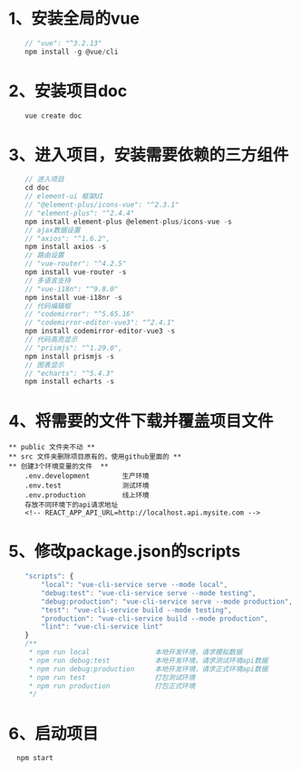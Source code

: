 # 1、安装全局的vue
```javascript
    // "vue": "^3.2.13"
    npm install -g @vue/cli
```

# 2、安装项目doc
```javascript
    vue create doc
```
# 3、进入项目，安装需要依赖的三方组件
```javascript
    // 进入项目
    cd doc
    // element-ui 框架UI
    // "@element-plus/icons-vue": "^2.3.1"
    // "element-plus": "^2.4.4"
    npm install element-plus @element-plus/icons-vue -s
    // ajax数据设置
    // "axios": "^1.6.2",
    npm install axios -s
    // 路由设置
    // "vue-router": "^4.2.5"
    npm install vue-router -s
    // 多语言支持
    // "vue-i18n": "^9.8.0"
    npm install vue-i18nr -s
    // 代码编辑框
    // "codemirror": "^5.65.16"
    // "codemirror-editor-vue3": "^2.4.1"
    npm install codemirror-editor-vue3 -s
    // 代码高亮显示
    // "prismjs": "^1.29.0",
    npm install prismjs -s
    // 图表显示
    // "echarts": "^5.4.3"
    npm install echarts -s
```

# 4、将需要的文件下载并覆盖项目文件
    ** public 文件夹不动 **
    ** src 文件夹删除项目原有的，使用github里面的 **
    ** 创建3个环境变量的文件  **
        .env.development        生产环境
        .env.test               测试环境
        .env.production         线上环境
        存放不同环境下的api请求地址
        <!-- REACT_APP_API_URL=http://localhost.api.mysite.com -->

# 5、修改package.json的scripts
```javascript
    "scripts": {
        "local": "vue-cli-service serve --mode local",
        "debug:test": "vue-cli-service serve --mode testing",
        "debug:production": "vue-cli-service serve --mode production",
        "test": "vue-cli-service build --mode testing",
        "production": "vue-cli-service build --mode production",
        "lint": "vue-cli-service lint"
    }
    /**
     * npm run local                本地开发环境，请求模拟数据
     * npm run debug:test           本地开发环境，请求测试环境api数据
     * npm run debug:production     本地开发环境，请求正式环境api数据
     * npm run test                 打包测试环境
     * npm run production           打包正式环境
     */
```

  # 6、启动项目
      npm start